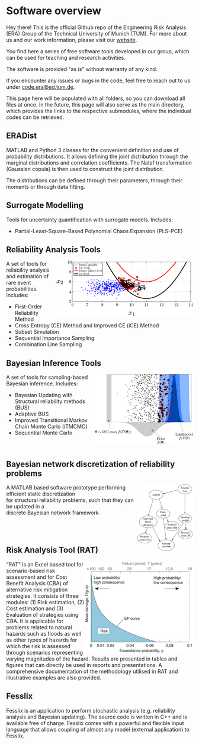 # Software overview

Hey there! This is the official Github repo of the Engineering Risk Analysis (ERA) Group of the Technical University of Munich (TUM).
For more about us and our work information, please visit our [website](https://www.cee.ed.tum.de/era/era-group/).

You find here a series of free software tools developed in our group, which can be used for teaching and research activities.

The software is provided "as is" without warranty of any kind.

If you encounter any issues or bugs in the code, feel free to reach out to us under [code.era@ed.tum.de](code.era@ed.tum.de).

This page here will be populated with all folders, so you can download all files at once. In the future, this page will also serve as the main directory, which provides the links to the respective submodules, where the individual codes can be retrieved.


## ERADist

MATLAB and Python 3 classes for the convenient definition and use of probability distributions. It allows defining the joint distribution through the marginal distributions and correlation coefficients. The Nataf transformation (Gaussian copula) is then used to construct the joint distribution.

The distributions can be defined through their parameters, through their moments or through data fitting.


## Surrogate Modelling

Tools for uncertainty quantification with surrogate models. Includes:

- Partial-Least-Square-Based Polynomial Chaos Expansion (PLS-PCE)


## Reliability Analysis Tools

<img src="./Reliability Analysis Tools/images/SuS_pic.webp" align="right" height="150">
A set of tools for reliability analysis and estimation of rare event probabilities. Includes:

- First-Order Reliability Method
- Cross Entropy (CE) Method and Improved CE (iCE) Method
- Subset Simulation
- Sequential Importance Sampling
- Combination Line Sampling


## Bayesian Inference Tools

<img src="./Bayesian Inference Tools/images/adaptive_bus_pic.webp" align="right" height="190">
A set of tools for sampling-based Bayesian inference. Includes: 

- Bayesian Updating with Structural reliability methods (BUS)
- Adaptive BUS
- Improved Transitional Markov Chain Monte Carlo (iTMCMC)
- Sequential Monte Carlo
</br></br> </br>


## Bayesian network discretization of reliability problems

<img src="./images/BN_pic.png" align="right" height="180">
A MATLAB based software prototype performing efficient static discretization </br>
for structural reliability problems, such that they can be updated in a </br>
discrete Bayesian network framework.
</br></br></br></br>


## Risk Analysis Tool (RAT)

<img src="./Risk Analysis Tool (RAT)/images/rat_overview_pic.webp" align="right" height="250">
“RAT” is an Excel based tool for scenario-based risk assessment and for Cost Benefit Analysis (CBA) of alternative risk mitigation strategies. It consists of three modules: (1) Risk estimation, (2) Cost estimation and (3) Evaluation of strategies using CBA. It is applicable for problems related to natural hazards such as floods as well as other types of hazards for which the risk is assessed through scenarios representing varying magnitudes of the hazard. Results are presented in tables and figures that can directly be used in reports and presentations. A comprehensive documentation of the methodology utilised in RAT and illustrative examples are also provided. 


## Fesslix

Fesslix is an application to perform stochastic analysis (e.g. reliability analysis and Bayesian updating). The source code is written in C++ and is available free of charge. Fesslix comes with a powerful and flexible input language that allows coupling of almost any model (external application) to Fesslix.
</br> </br>  
